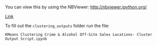 You can view this by using the NBViewer:
http://nbviewer.ipython.org/

[Link](http://nbviewer.ipython.org/github/anabranch/datadive_201503_sf-health-improvement-partnership/blob/master/clustering/)


To fill out the `clustering_outputs` folder run the file:

```
KMeans Clustering Crime & Alcohol Off-Site Sales Locations- Cluster Output Script.ipynb
```

